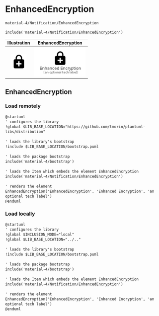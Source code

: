 # EnhancedEncryption


```text
material-4/Notification/EnhancedEncryption
```

```text
include('material-4/Notification/EnhancedEncryption')
```



| Illustration | EnhancedEncryption |
| :---: | :---: |
| ![illustration for Illustration](../../material-4/Notification/EnhancedEncryption.png) | ![illustration for EnhancedEncryption](../../material-4/Notification/EnhancedEncryption.Local.png) |




## EnhancedEncryption

### Load remotely
```plantuml
@startuml
' configures the library
!global $LIB_BASE_LOCATION="https://github.com/tmorin/plantuml-libs/distribution"

' loads the library's bootstrap
!include $LIB_BASE_LOCATION/bootstrap.puml

' loads the package bootstrap
include('material-4/bootstrap')

' loads the Item which embeds the element EnhancedEncryption
include('material-4/Notification/EnhancedEncryption')

' renders the element
EnhancedEncryption('EnhancedEncryption', 'Enhanced Encryption', 'an optional tech label')
@enduml
```

### Load locally
```plantuml
@startuml
' configures the library
!global $INCLUSION_MODE="local"
!global $LIB_BASE_LOCATION="../.."

' loads the library's bootstrap
!include $LIB_BASE_LOCATION/bootstrap.puml

' loads the package bootstrap
include('material-4/bootstrap')

' loads the Item which embeds the element EnhancedEncryption
include('material-4/Notification/EnhancedEncryption')

' renders the element
EnhancedEncryption('EnhancedEncryption', 'Enhanced Encryption', 'an optional tech label')
@enduml
```

